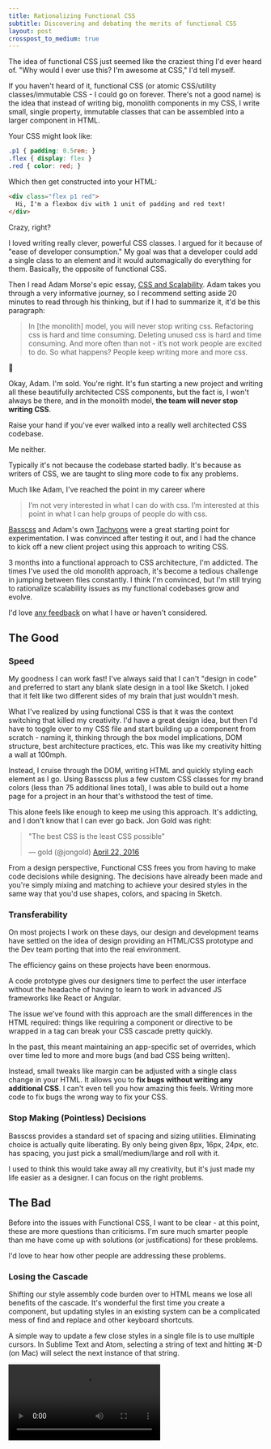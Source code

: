 ```yaml
---
title: Rationalizing Functional CSS
subtitle: Discovering and debating the merits of functional CSS
layout: post
crosspost_to_medium: true
---
```


The idea of functional CSS just seemed like the craziest thing I'd ever heard of. "Why would I ever use this? I'm awesome at CSS," I'd tell myself.

If you haven't heard of it, functional CSS (or atomic CSS/utility classes/immutable CSS - I could go on forever. There's not a good name) is the idea that instead of writing big, monolith components in my CSS, I write small, single property, immutable classes that can be assembled into a larger component in HTML.

Your CSS might look like:

```css
.p1 { padding: 0.5rem; }
.flex { display: flex }
.red { color: red; }
```

Which then get constructed into your HTML:

```html
<div class="flex p1 red">
  Hi, I'm a flexbox div with 1 unit of padding and red text!
</div>
```

Crazy, right?

I loved writing really clever, powerful CSS classes. I argued for it because of "ease of developer consumption." My goal was that a developer could add a single class to an element and it would automagically do everything for them. Basically, the opposite of functional CSS.

Then I read Adam Morse's epic essay, [CSS and Scalability](http://mrmrs.io/writing/2016/03/24/scalable-css/). Adam takes you through a very informative journey, so I recommend setting aside 20 minutes to read through his thinking, but if I had to summarize it, it'd be this paragraph:

> In [the monolith] model, you will never stop writing css. Refactoring css is hard and time consuming. Deleting unused css is hard and time consuming. And more often than not - it’s not work people are excited to do. So what happens? People keep writing more and more css.

🤔

Okay, Adam. I'm sold. You're right. It's fun starting a new project and writing all these beautifully architected CSS components, but the fact is, I won't always be there, and in the monolith model, **the team will never stop writing CSS**.

Raise your hand if you've ever walked into a really well architected CSS codebase.

Me neither.

Typically it's not because the codebase started badly. It's because as writers of CSS, we are taught to sling more code to fix any problems.

Much like Adam, I've reached the point in my career where

> I’m not very interested in what I can do with css. I’m interested at this point in what I can help groups of people do with css.

[Basscss](http://basscss.com/) and Adam's own [Tachyons](http://tachyons.io) were a great starting point for experimentation. I was convinced after testing it out, and I had the chance to kick off a new client project using this approach to writing CSS.

3 months into a functional approach to CSS architecture, I'm addicted. The times I've used the old monolith approach, it's become a tedious challenge in jumping between files constantly. I think I'm convinced, but I'm still trying to rationalize scalability issues as my functional codebases grow and evolve.

I'd love [any feedback](http://twitter.com/marcelosomers) on what I have or haven't considered.

## The Good

### Speed
My goodness I can work fast! I've always said that I can't "design in code" and preferred to start any blank slate design in a tool like Sketch. I joked that it felt like two different sides of my brain that just wouldn't mesh.

What I've realized by using functional CSS is that it was the context switching that killed my creativity. I'd have a great design idea, but then I'd have to toggle over to my CSS file and start building up a component from scratch - naming it, thinking through the box model implications, DOM structure, best architecture practices, etc. This was like my creativity hitting a wall at 100mph.

Instead, I cruise through the DOM, writing HTML and quickly styling each element as I go. Using Basscss plus a few custom CSS classes for my brand colors (less than 75 additional lines total), I was able to build out a home page for a project in an hour that's withstood the test of time.

This alone feels like enough to keep me using this approach. It's addicting, and I don't know that I can ever go back. Jon Gold was right:

<blockquote class="twitter-tweet" data-lang="en"><p lang="en" dir="ltr">&quot;The best CSS is the least CSS possible&quot;</p>&mdash; gold (@jongold) <a href="https://twitter.com/jongold/status/723542422689595392">April 22, 2016</a></blockquote>
<script async src="//platform.twitter.com/widgets.js" charset="utf-8"></script>

From a design perspective, Functional CSS frees you from having to make code decisions while designing. The decisions have already been made and you're simply mixing and matching to achieve your desired styles in the same way that you'd use shapes, colors, and spacing in Sketch.

### Transferability

On most projects I work on these days, our design and development teams have settled on the idea of design providing an HTML/CSS prototype and the Dev team porting that into the real environment.

The efficiency gains on these projects have been enormous.

A code prototype gives our designers time to perfect the user interface without the headache of having to learn to work in advanced JS frameworks like React or Angular.

The issue we've found with this approach are the small differences in the HTML required: things like requiring a component or directive to be wrapped in a tag can break your CSS cascade pretty quickly.

In the past, this meant maintaining an app-specific set of overrides, which over time led to more and more bugs (and bad CSS being written).

Instead, small tweaks like margin can be adjusted with a single class change in your HTML. It allows you to **fix bugs without writing any additional CSS**. I can't even tell you how amazing this feels. Writing more code to fix bugs the wrong way to fix your CSS.

### Stop Making (Pointless) Decisions

Basscss provides a standard set of spacing and sizing utilities. Eliminating choice is actually quite liberating. By only being given 8px, 16px, 24px, etc. has spacing, you just pick a small/medium/large and roll with it.

I used to think this would take away all my creativity, but it's just made my life easier as a designer. I can focus on the right problems.

## The Bad

Before into the issues with Functional CSS, I want to be clear - at this point, these are more questions than criticisms. I'm sure much smarter people than me have come up with solutions (or justifications) for these problems.

I'd love to hear how other people are addressing these problems.

### Losing the Cascade

Shifting our style assembly code burden over to HTML means we lose all benefits of the cascade. It's wonderful the first time you create a component, but updating styles in an existing system can be a complicated mess of find and replace and other keyboard shortcuts.

A simple way to update a few close styles in a single file is to use multiple cursors. In Sublime Text and Atom, selecting a string of text and hitting ⌘-D (on Mac) will select the next instance of that string.

<video controls src="/img/multiple-cursors.mp4" class="fit">

But this presumes you created multiple of the same "components" by putting the utility classes in the same order, especially when doing find and replace across multiple pages. Otherwise, there is no easy way to search across your entire application to find where similar components were implemented.

This might be my single biggest concern about implementing functional CSS in a large app. Just imagine a standard "box" component made up of 7-10 utility classes. If you wanted to change the font size inside all the boxes, you'd need find every instance across your app and update each one manually.

That leaves a lot of room for error.

### Reusability of Components

With functional CSS, creating a "component" is simply mashing together a bunch of classes. Reusing the component would require you to happen to use the same classes again in a different place.

Once again: a lot of room for error.

The long-term solution here might come by implementing a Pattern Library to document components and provide simple copy and paste snippets. Even better, by documenting, you easily provide "options" if necessary by describing certain types of classes that could be mixed and matched to achieve variations of the component. For example, maybe a card could have different header colors that are easily swapped by using a `bg-color` class.

Combined with the prior issue of losing the cascade, long term reusability and the ability to update the major challenges I've encountered when working with functional CSS.

A possible fix if you are working with components would be to add a named class for each component. It would be descriptive in that you wouldn't actually apply any CSS to the class, but it would be used to find instances of a particular component throughout your codebase.

```html
<div class="box-component flex p2 bg-blue white h4 bold">
  The .box-component class wouldn't actually style anything, it would merely be a search key for finding instances where the box component gets used.
</div>
```

Utility classes are easier to implement, but long term usability, reusability, and the ability to update for large teams should be considered early on.

### Responsive

Your string of classes is going to get quite complex if your design changes too much throughout breakpoints. Early on, it's nice to do something like `class="m2 md-m0"` to get 2 units of margin up to the medium breakpoint and then 0 margin above that.

But there was one situation in my test project that restyled my navigation as a slide in menu on mobile, but was a standard horizontal list on desktop sizes. It quickly got out of control:

```html
<nav class="fixed top-0 right-0 bottom-0 left-0 z4 bg-red flex-start md-relative md-flex-auto md-min-width-0">

</nav>
```

This was just the start and more classes came on later to style colors. When your design varies substantially between breakpoints, it can be a challenge to implement the classes (and your [class order becomes another problem](#standard-class-order) - we'll discuss that in a bit).

Combat this by establishing standards early on for how to handle responsive - things like naming conventions, breakpoints, and standardizing on min or max width.

### Managing State

A common situation I find myself in is hiding a component by default and then clicking on something to show it. I might write a monolith CSS class like this:

```css
.nav { display: none; }

.nav.is-open { display: block; }
```

Where Javascript would toggle `.is-open`. to show my navigation. Instead, my JavaScript would now be toggling a utility class of `.block` or similar:

```html
<nav class="hide block">
  .block gets toggled by JavaScript to show this element. It's also not terribly readable.
</nav>
```

Not too complicated on a small component for the sake of demonstration. But even in this case, you'd have to ensure that `.block` overrides `.hide` or remove `.hide` altogether (and rememebr to toggle it back). In a more complicated component, say where the position and styles change as well, this is a lot to remember to toggle via JavaScript.

Not a deal breaker, but it's definitely easier to formulate your component in the CSS and just toggle a single class to handle all the styling.

### Standard Class Order

Any project with more than one developer is going to have to set some standards around what order your classes should be put in. Otherwise you're going to be hunting and pecking through your class list to find what's being applied. I'm personally a fan of the [concentric model](https://github.com/brigade/scss-lint/blob/master/data/property-sort-orders/concentric.txt). But on top of source order, your team should decide if all the break points should be grouped together:

```html
<div class="flex m0 p0 md-m2 md-p2">
  The breakpoints are grouped
</div>
```

or the properties themselves:

```html
<div class="flex m0 md-m2 p0 md-p2">
  The properties are grouped
</div>
```

I haven't quite found which I prefer, so I'd be curious to know how other teams are handling this.

### Documentation

In my CSS, I'll often document strange properties and why I put something in a particular spot. Case in point:

<blockquote class="twitter-tweet" data-lang="en"><p lang="en" dir="ltr">Oh IE11, the things I still have to do for you 🖕🏻 <a href="https://t.co/Kca4VgHIJl">pic.twitter.com/Kca4VgHIJl</a></p>&mdash; Marcelo Somers (@marcelosomers) <a href="https://twitter.com/marcelosomers/status/738028428322996224">June 1, 2016</a></blockquote>
<script async src="//platform.twitter.com/widgets.js" charset="utf-8"></script>

I could document why an immutable class exists in my CSS, but it'd be a bit more strange to put why I added it to a particular HTML element within my HTML markup.

## Conclusion

Overall I'm very happy with the functional approach to CSS. It's one of those things that once you see you can't unsee, and each time the change-averse part of my brain tries to write a monolith CSS class, I find myself drifting and uninterested in architecting CSS.

I find myself wanting to be done writing CSS. I want to write some classes early on in a project, and get designing by assembling those lego bricks. Having to make code decisions late in a project just feels out of place - like I'm wasting my time writing CSS rather than actually solving real usability problems.

I'd love to [hear from you if you've adopted this approach](https://twitter.com/marcelosomers). If you're interested in learning more about functional CSS I highly recommend following [Adam Morse](https://twitter.com/_mrmrs), [Jon Gold](https://twitter.com/jongold), and [Brent Jackson](https://twitter.com/jxnblk) who are really pushing this forward.
